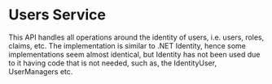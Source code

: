 # Users Service

This API handles all operations around the identity of users, i.e. users, roles, claims, etc. The implementation is similar to .NET Identity, hence some implementations seem almost identical, but Identity has not been used due to it having code that is not needed, such as, the IdentityUser, UserManagers etc.
